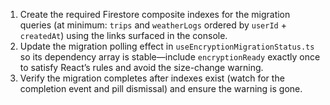 1. Create the required Firestore composite indexes for the migration queries (at minimum: `trips` and `weatherLogs` ordered by `userId` + `createdAt`) using the links surfaced in the console.
2. Update the migration polling effect in `useEncryptionMigrationStatus.ts` so its dependency array is stable—include `encryptionReady` exactly once to satisfy React’s rules and avoid the size-change warning.
3. Verify the migration completes after indexes exist (watch for the completion event and pill dismissal) and ensure the warning is gone.
